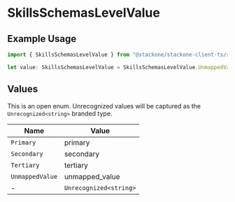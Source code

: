 # SkillsSchemasLevelValue

## Example Usage

```typescript
import { SkillsSchemasLevelValue } from "@stackone/stackone-client-ts/sdk/models/shared";

let value: SkillsSchemasLevelValue = SkillsSchemasLevelValue.UnmappedValue;
```

## Values

This is an open enum. Unrecognized values will be captured as the `Unrecognized<string>` branded type.

| Name                   | Value                  |
| ---------------------- | ---------------------- |
| `Primary`              | primary                |
| `Secondary`            | secondary              |
| `Tertiary`             | tertiary               |
| `UnmappedValue`        | unmapped_value         |
| -                      | `Unrecognized<string>` |